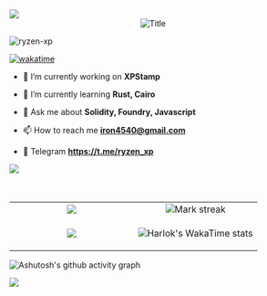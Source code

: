 <!--horizontal dlkivider(gradiant)-->
<img src="https://user-images.githubusercontent.com/73097560/115834477-dbab4500-a447-11eb-908a-139a6edaec5c.gif">
<div align="center">
  <img src="https://readme-typing-svg.herokuapp.com?font=Architects+Daughter&color=%2338C2FF&size=50&center=true&vCenter=true&height=60&width=600&lines=Hi!+I'm+Sandeep+Chauhan+%3C3;Welcome+to+my+profile!" alt="Title"></img>
</div>
<!-- <h3 align="center">A passionate Blockchain developer from India  d</h3> -->

<p align="left"> <img src="https://komarev.com/ghpvc/?username=ryzen-xp&label=Profile%20views&color=0e75b6&style=flat" alt="ryzen-xp" /> </p>

[![wakatime](https://wakatime.com/badge/user/712c00ff-4f47-488b-822d-a304ae823cdb.svg)](https://wakatime.com/@712c00ff-4f47-488b-822d-a304ae823cdb)


- 🔭 I’m currently working on **XPStamp**

- 🌱 I’m currently learning  **Rust, Cairo**

- 💬 Ask me about  **Solidity, Foundry, Javascript**

- 📫 How to reach me **iron4540@gmail.com**
- 💬 Telegram **https://t.me/ryzen_xp**

<div>
  <img src=https://go-skill-icons.vercel.app/api/icons?i=solidity,rust,cairo,javascript,ts,nodejs,nest,linux />
</div>
<br><br/>

  <!--- stats (start) -->
<table align="center">
<tr border="none">
<td width="50%" align="center">
 
  <img  align="center"  src="https://github-readme-stats.vercel.app/api?username=ryzen-xp&theme=dark&show_icons=true&count_private=true" />

</td>

<td width="50%" align="center">
  <img  title="🔥 Get streak stats for your profile at git.io/streak-stats" alt="Mark streak" src="https://github-readme-streak-stats.herokuapp.com/?user=ryzen-xp&theme=dark&hide_border=false" /> 
  
  </td>
</tr>

<tr border="none">
<td width="50%" align="center">
 
![](https://github-contributor-stats.vercel.app/api?username=ryzen-xp&limit=12&theme=dark&combine_all_yearly_contributions=true)

</td>

<td width="50%" align="center">


![Harlok's WakaTime stats](https://github-readme-stats.vercel.app/api/wakatime?username=ryzen_xp)
  
  </td>
</tr>
</table>

</p>  

![Ashutosh's github activity graph](https://github-readme-activity-graph.vercel.app/graph?username=ryzen-xp&theme=vue)

<!--horizontal divider(gradiant)-->
<img src="https://user-images.githubusercontent.com/73097560/115834477-dbab4500-a447-11eb-908a-139a6edaec5c.gif">
  
</p>


